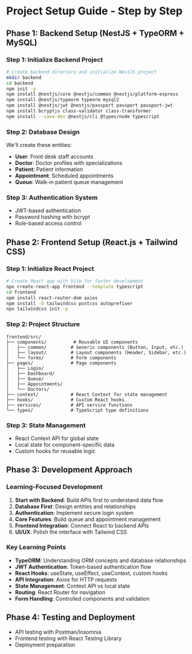 # Project Setup Guide - Step by Step

## Phase 1: Backend Setup (NestJS + TypeORM + MySQL)

### Step 1: Initialize Backend Project
```bash
# Create backend directory and initialize NestJS project
mkdir backend
cd backend
npm init -y
npm install @nestjs/core @nestjs/common @nestjs/platform-express
npm install @nestjs/typeorm typeorm mysql2
npm install @nestjs/jwt @nestjs/passport passport passport-jwt
npm install bcryptjs class-validator class-transformer
npm install --save-dev @nestjs/cli @types/node typescript
```

### Step 2: Database Design
We'll create these entities:
- **User**: Front desk staff accounts
- **Doctor**: Doctor profiles with specializations
- **Patient**: Patient information
- **Appointment**: Scheduled appointments
- **Queue**: Walk-in patient queue management

### Step 3: Authentication System
- JWT-based authentication
- Password hashing with bcrypt
- Role-based access control

## Phase 2: Frontend Setup (React.js + Tailwind CSS)

### Step 1: Initialize React Project
```bash
# Create React app with Vite for faster development
npx create-react-app frontend --template typescript
cd frontend
npm install react-router-dom axios
npm install -D tailwindcss postcss autoprefixer
npx tailwindcss init -p
```

### Step 2: Project Structure
```
frontend/src/
├── components/          # Reusable UI components
│   ├── common/         # Generic components (Button, Input, etc.)
│   ├── layout/         # Layout components (Header, Sidebar, etc.)
│   └── forms/          # Form components
├── pages/              # Page components
│   ├── Login/
│   ├── Dashboard/
│   ├── Queue/
│   ├── Appointments/
│   └── Doctors/
├── context/            # React Context for state management
├── hooks/              # Custom React hooks
├── services/           # API service functions
└── types/              # TypeScript type definitions
```

### Step 3: State Management
- React Context API for global state
- Local state for component-specific data
- Custom hooks for reusable logic

## Phase 3: Development Approach

### Learning-Focused Development
1. **Start with Backend**: Build APIs first to understand data flow
2. **Database First**: Design entities and relationships
3. **Authentication**: Implement secure login system
4. **Core Features**: Build queue and appointment management
5. **Frontend Integration**: Connect React to backend APIs
6. **UI/UX**: Polish the interface with Tailwind CSS

### Key Learning Points
- **TypeORM**: Understanding ORM concepts and database relationships
- **JWT Authentication**: Token-based authentication flow
- **React Hooks**: useState, useEffect, useContext, custom hooks
- **API Integration**: Axios for HTTP requests
- **State Management**: Context API vs local state
- **Routing**: React Router for navigation
- **Form Handling**: Controlled components and validation

## Phase 4: Testing and Deployment
- API testing with Postman/Insomnia
- Frontend testing with React Testing Library
- Deployment preparation 